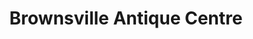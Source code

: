---
title: "Brownsville Antique Centre"
url: /feasterville-trevose/brownsville-antique-centre/
shop: Antiquitäten
---